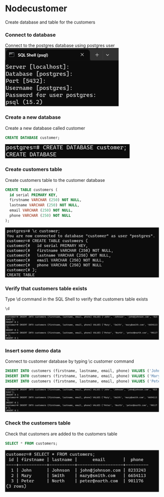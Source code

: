 # Nodecustomer

Create database and table for the customers

### Connect to database
Connect to the postgres database using postgres user
<img src="/images/image 1.png" alt="Connect to postfres" title="Connect to postfres">

### Create a new database
Create a new database called customer
```SQL
CREATE DATABASE customer;
```
<img src="/images/image 2.png" alt="Create a new database" title="Create a new database">

### Create customers table
Create customers table to the customer database
```SQL
CREATE TABLE customers (
  id serial PRIMARY KEY,
  firstname VARCHAR (250) NOT NULL,
  lastname VARCHAR (250) NOT NULL,
  email VARCHAR (250) NOT NULL,
  phone VARCHAR (250) NOT NULL
);
```
<img src="/images/image 3.png" alt="Create a new table" title="Create a new table">

### Verify that customers table exists
Type \d command in the SQL Shell to verify that customers table exists
```SQL
\d
```
<img src="/images/image 4.png" alt="Verify table exists" title="Verify table exists">

### Insert some demo data
Connect to customer database by typing \c customer command
```SQL
INSERT INTO customers (firstname, lastname, email, phone) VALUES ('John', 'Johnson', 'john@johnson.com', '8233243');
INSERT INTO customers (firstname, lastname, email, phone) VALUES ('Mary', 'Smith', 'mary@smith.com', '6654113');
INSERT INTO customers (firstname, lastname, email, phone) VALUES ('Peter', 'North', 'peter@north.com', '901176');
```
<img src="/images/image 5.png" alt="Insert data" title="Insert data">

### Check the customers table
Check that customers are added to the customers table
```SQL
SELECT * FROM customers;
```
<img src="/images/image 6.png" alt="Check table" title="Check table">




